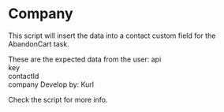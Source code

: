# Company


This script will insert the data into a contact custom field for the AbandonCart task.


These are the expected data from the user:  api\
                                            key\
                                            contactId\
                                            company
Develop by: Kurl

Check the script for more info.
